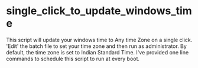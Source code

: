 # single_click_to_update_windows_time
This script will update your windows time to Any time Zone on a single click. 'Edit' the batch file to set your time zone and then run as administrator. By default, the time zone is set to Indian Standard Time.  I've provided one line commands to schedule this script to run at every boot.
